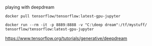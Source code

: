playing with deepdream

```
docker pull tensorflow/tensorflow:latest-gpu-jupyter

docker run --rm -it -p 8889:8888 -v "C:\deep dream":/tf/mystuff/ tensorflow/tensorflow:latest-gpu-jupyter 
```

https://www.tensorflow.org/tutorials/generative/deepdream
